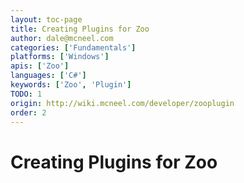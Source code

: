 ```yaml
---
layout: toc-page
title: Creating Plugins for Zoo
author: dale@mcneel.com
categories: ['Fundamentals']
platforms: ['Windows']
apis: ['Zoo']
languages: ['C#']
keywords: ['Zoo', 'Plugin']
TODO: 1
origin: http://wiki.mcneel.com/developer/zooplugin
order: 2
---
```


# Creating Plugins for Zoo

